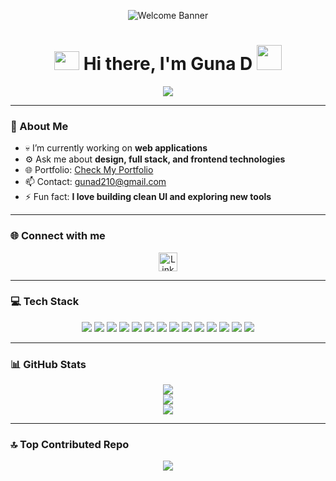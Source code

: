 <!-- Banner -->
<p align="center">
  <img src="https://github.com/guna-dhamothiran/guna-dhamothiran/assets/your-image-id/banner.gif" alt="Welcome Banner" />
</p>

<h1 align="center">
  <img height="30" width="40" src="https://raw.githubusercontent.com/blackcater/blackcater/main/images/Hi.gif" />
  Hi there, I'm Guna D
  <img src="https://media.tenor.com/LX8A69niHS8AAAAi/thumbs-up-emoji-emoji.gif" width="40" height="40" />
</h1>

<p align="center">
  <a href="https://github.com/DenverCoder1/readme-typing-svg">
    <img src="https://readme-typing-svg.demolab.com/?lines=Hi! I am ; Webdesigner%20🦾%20 👨🏻‍💻&font=Fira%20Code&center=true&width=440&height=45&color=#0B46B4FC&vCenter=true&size=22&pause=1000">
  </a>
</p>

---

### 💫 About Me

- 💀 I’m currently working on **web applications**
- ⚙️ Ask me about **design, full stack, and frontend technologies**
- 🌐 Portfolio: [Check My Portfolio](https://your-portfolio-url.com)
- 📫 Contact: gunad210@gmail.com
- ⚡ Fun fact: **I love building clean UI and exploring new tools**

---

### 🌐 Connect with me

<p align="center">
  <a href="https://linkedin.com/in/gunalc" target="_blank">
    <img src="https://img.shields.io/badge/LinkedIn-%230077B5.svg?logo=linkedin&logoColor=white" alt="LinkedIn" height="30"/>
  </a>
</p>

---

### 💻 Tech Stack

<p align="center">
  <img src="https://img.shields.io/badge/html5-%23E34F26.svg?style=for-the-badge&logo=html5&logoColor=white"/>
  <img src="https://img.shields.io/badge/java-%23ED8B00.svg?style=for-the-badge&logo=openjdk&logoColor=white"/>
  <img src="https://img.shields.io/badge/javascript-%23323330.svg?style=for-the-badge&logo=javascript&logoColor=%23F7DF1E"/>
  <img src="https://img.shields.io/badge/react-%2320232a.svg?style=for-the-badge&logo=react&logoColor=%2361DAFB"/>
  <img src="https://img.shields.io/badge/React_Router-CA4245?style=for-the-badge&logo=react-router&logoColor=white"/>
  <img src="https://img.shields.io/badge/MongoDB-%234ea94b.svg?style=for-the-badge&logo=mongodb&logoColor=white"/>
  <img src="https://img.shields.io/badge/netlify-%23000000.svg?style=for-the-badge&logo=netlify&logoColor=#00C7B7"/>
  <img src="https://img.shields.io/badge/github%20pages-121013?style=for-the-badge&logo=github&logoColor=white"/>
  <img src="https://img.shields.io/badge/node.js-6DA55F?style=for-the-badge&logo=node.js&logoColor=white"/>
  <img src="https://img.shields.io/badge/NODEMON-%23323330.svg?style=for-the-badge&logo=nodemon&logoColor=%BBDEAD"/>
  <img src="https://img.shields.io/badge/vite-%23646CFF.svg?style=for-the-badge&logo=vite&logoColor=white"/>
  <img src="https://img.shields.io/badge/Postman-FF6C37?style=for-the-badge&logo=postman&logoColor=white"/>
  <img src="https://img.shields.io/badge/figma-%23F24E1E.svg?style=for-the-badge&logo=figma&logoColor=white"/>
  <img src="https://img.shields.io/badge/express.js-%23404d59.svg?style=for-the-badge&logo=express&logoColor=%2361DAFB"/>
</p>

---

### 📊 GitHub Stats

<p align="center">
  <img src="https://github-readme-stats.vercel.app/api?username=guna-dhamothiran&theme=dark&hide_border=false&include_all_commits=false&count_private=false" />
  <br />
  <img src="https://github-readme-streak-stats.herokuapp.com/?user=guna-dhamothiran&theme=dark&hide_border=false" />
  <br />
  <img src="https://github-readme-stats.vercel.app/api/top-langs/?username=guna-dhamothiran&theme=dark&hide_border=false&layout=compact" />
</p>

---

### 🔝 Top Contributed Repo

<p align="center">
  <img src="https://github-contributor-stats.vercel.app/api?username=guna-dhamothiran&limit=5&theme=dark&combine_all_yearly_contributions=true" />
</p>
